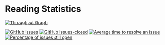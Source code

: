 # Reading Statistics

[![Throughput Graph](https://graphs.waffle.io/quentin-chen/reading/throughput.svg)](https://waffle.io/quentin-chen/reading/metrics/throughput) 

[![GitHub issues](https://img.shields.io/github/issues/quentin-chen/reading.svg)](https://GitHub.com/quentin-chen/reading/issues/) [![GitHub issues-closed](https://img.shields.io/github/issues-closed/quentin-chen/reading.svg)](https://GitHub.com/quentin-chen/reading/issues?q=is%3Aissue+is%3Aclosed) [![Average time to resolve an issue](http://isitmaintained.com/badge/resolution/quentin-chen/reading.svg)](http://isitmaintained.com/project/quentin-chen/reading "Average time to resolve an issue") [![Percentage of issues still open](http://isitmaintained.com/badge/open/quentin-chen/reading.svg)](http://isitmaintained.com/project/quentin-chen/reading "Percentage of issues still open")
